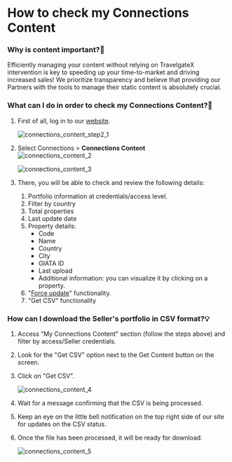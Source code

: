 ﻿---
sidebar_position: 1
---

# How to check my Connections Content

### Why is content important?🚀
Efficiently managing your content without relying on TravelgateX intervention is key to speeding up your time-to-market and driving increased sales! We prioritize transparency and believe that providing our Partners with the tools to manage their static content is absolutely crucial.

### What can I do in order to check my Connections Content?🔎
1. First of all, log in to our [website](https://www.travelgatex.com/).

	![connections_content_step2_1](https://storage.travelgate.com/kbase/connections_content_step2_1.jpg)

1. Select Connections > **Connections Content**  
	![connections_content_2](https://storage.travelgate.com/kbase/connections_content_2.jpg)

	![connections_content_3](https://storage.travelgate.com/kbase/connections_content_3.jpg)

1. There, you will be able to check and review the following details:
	1. Portfolio information at credentials/access level.
	1. Filter by country
	1. Total properties
	1. Last update date
	1. Property details:
		- Code
		- Name
		- Country
		- City
		- GIATA ID
		- Last upload
		- Additional information: you can visualize it by clicking on a property.
	1. "[Force update](/kb/connections/connections-content/how-to-force-portfolio-update)" functionality.
	1. "Get CSV" functionality


### How can I download the Seller's portfolio in CSV format?💡
1. Access "My Connections Content" section (follow the steps above) and filter by access/Seller credentials.
1. Look for the "Get CSV" option next to the Get Content button on the screen.
1. Click on "Get CSV".

	![connections_content_4](https://storage.travelgate.com/kbase/connections_content_4.jpg)

1. Wait for a message confirming that the CSV is being processed.
1. Keep an eye on the little bell notification on the top right side of our site for updates on the CSV status.
1. Once the file has been processed, it will be ready for download.
 
	![connections_content_5](https://storage.travelgate.com/kbase/connections_content_5.jpg)